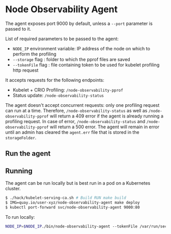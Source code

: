 # Node Observability Agent

The agent exposes port 9000 by default, unless a `--port` parameter is passed to it. 

List of required parameters to be passed to the agent:
- `NODE_IP` environment variable: IP address of the node on which to perform the profiling
- `--storage` flag : folder to which the pprof files are saved
- `--tokenFile` flag : file containing token to be used for kubelet profiling http request

It accepts requests for the following endpoints:

- Kubelet + CRIO Profiling: `/node-observability-pprof`
- Status update: `/node-observability-status`

The agent doesn't accept concurrent requests: only one profiling request can run at a time. 
Therefore, `/node-observability-status` as well as `/node-observability-pprof` will return a 409 error if the agent is already running a profiling request. 
In case of error, `/node-observability-status` and `/node-observability-pprof` will return a 500 error. The agent will remain in error until an admin has cleared the `agent.err` file that is stored in the `storageFolder`. 

## Run the agent

## Running

The agent can be run locally but is best run in a pod on a Kubernetes cluster.

```bash
$ ./hack/kubelet-serving-ca.sh # Build RUN make build
$ IMG=quay.io/user-xyz/node-observability-agent make deploy
$ kubectl port-forward svc/node-observability-agent 9000:80
```


To run locally:

```bash
NODE_IP=$NODE_IP./bin/node-observability-agent --tokenFile /var/run/secrets/kubernetes.io/serviceaccount/token --storage /host/tmp/pprofs/
```

